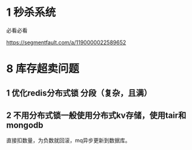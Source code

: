 # 1 秒杀系统





必看必看

https://segmentfault.com/a/1190000022589652

# 8 库存超卖问题

## 1 优化redis分布式锁 分段（复杂，且满）

## 2 不用分布式锁一般使用分布式kv存储，使用tair和mongodb

直接扣数量，为负数就回滚，mq异步更新到数据库。